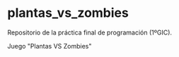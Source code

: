 # plantas_vs_zombies

Repositorio de la práctica final de programación (1ºGIC).

Juego "Plantas VS Zombies"